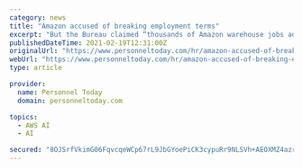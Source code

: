 ```yaml
---
category: news
title: "Amazon accused of breaking employment terms"
excerpt: "But the Bureau claimed “thousands of Amazon warehouse jobs advertised through Adecco are exactly that, while those employed via PMP Recruitment are on “minimum-hours contracts”, which despite the name do not guarantee weekly or monthly hours."
publishedDateTime: 2021-02-19T12:31:00Z
originalUrl: "https://www.personneltoday.com/hr/amazon-accused-of-breaking-employment-terms/"
webUrl: "https://www.personneltoday.com/hr/amazon-accused-of-breaking-employment-terms/"
type: article

provider:
  name: Personnel Today
  domain: personneltoday.com

topics:
  - AWS AI
  - AI

secured: "8OJSrfVkimG06FqvcqeWCp67rL9JbGYoePiCK3cypuRr9NLSVh+AEOXMZ4azrjv5oPKTPOxjmBiOuM+e/i7WoJ1zipUxw8wzAecwSzmWLwHj2thxOpBAubVhHYrQ0rBZiQZBI8bbnzRrDv0L/vnKh/6EoB1JWRUYqayRu7JDrwu9eSGmU+fFD7RHELakZb+hZJARTp4PHEL4zzZ1wSoz+JhHJ7ZjrdFwQqlsPZdoVvfZvQAgxmh9PDARw3Nncf5vpp9Ubxa/6DPBy9xALrbeiYvyfn0RkoTHxwRXlscr56HZd/+8gauD1jLPaoKayKi7kezuVs3QRDPktkuAiggcJ1rx0/ZviiyfxgbORWBrRws=;lLpZu3CXqMekz70Rwl5PDQ=="
---
```


